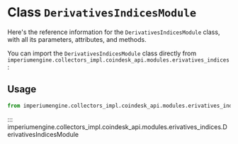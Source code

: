 # Class `DerivativesIndicesModule`

Here's the reference information for the `DerivativesIndicesModule` class, with all its parameters, attributes, and methods.

You can import the `DerivativesIndicesModule` class directly from `imperiumengine.collectors_impl.coindesk_api.modules.erivatives_indices`:

## Usage

```python
from imperiumengine.collectors_impl.coindesk_api.modules.erivatives_indices import DerivativesIndicesModule
```

::: imperiumengine.collectors_impl.coindesk_api.modules.erivatives_indices.DerivativesIndicesModule